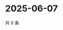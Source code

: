 # 2025-06-07

共 0 条

<!-- BEGIN ZHIHUQUESTIONS -->
<!-- 最后更新时间 Sat Jun 07 2025 00:14:37 GMT+0800 (China Standard Time) -->

<!-- END ZHIHUQUESTIONS -->
